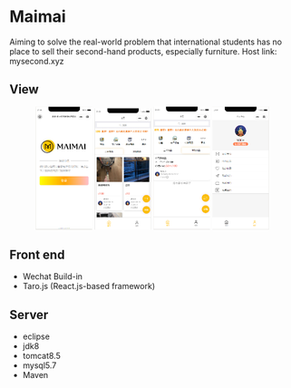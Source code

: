 # Maimai
Aiming to solve the real-world problem that international students has no place to sell their second-hand products, especially furniture.
Host link: mysecond.xyz

## View

<p align="center">
  <img src="https://github.com/WangKehanK/Maimai/blob/master/screenshot/login.png" width="100"/>
  <img src="https://github.com/WangKehanK/Maimai/blob/master/screenshot/home.png" width="100"/>
  <img src="https://github.com/WangKehanK/Maimai/blob/master/screenshot/home2.png" width="100"/>
  <img src="https://github.com/WangKehanK/Maimai/blob/master/screenshot/me.png" width="100"/>
</p>

## Front end
- Wechat Build-in
- Taro.js (React.js-based framework)

## Server

- eclipse
- jdk8
- tomcat8.5
- mysql5.7
- Maven
